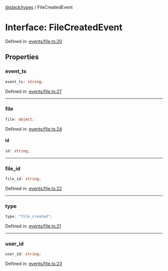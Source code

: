 [@slack/types](../index.md) / FileCreatedEvent

# Interface: FileCreatedEvent

Defined in: [events/file.ts:20](https://github.com/slackapi/node-slack-sdk/blob/main/packages/types/src/events/file.ts#L20)

## Properties

### event\_ts

```ts
event_ts: string;
```

Defined in: [events/file.ts:27](https://github.com/slackapi/node-slack-sdk/blob/main/packages/types/src/events/file.ts#L27)

***

### file

```ts
file: object;
```

Defined in: [events/file.ts:24](https://github.com/slackapi/node-slack-sdk/blob/main/packages/types/src/events/file.ts#L24)

#### id

```ts
id: string;
```

***

### file\_id

```ts
file_id: string;
```

Defined in: [events/file.ts:22](https://github.com/slackapi/node-slack-sdk/blob/main/packages/types/src/events/file.ts#L22)

***

### type

```ts
type: "file_created";
```

Defined in: [events/file.ts:21](https://github.com/slackapi/node-slack-sdk/blob/main/packages/types/src/events/file.ts#L21)

***

### user\_id

```ts
user_id: string;
```

Defined in: [events/file.ts:23](https://github.com/slackapi/node-slack-sdk/blob/main/packages/types/src/events/file.ts#L23)
